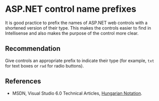 # ASP.NET control name prefixes
It is good practice to prefix the names of ASP.NET web controls with a shortened version of their type. This makes the controls easier to find in Intellisense and also makes the purpose of the control more clear.


## Recommendation
Give controls an appropriate prefix to indicate their type (for example, `txt` for text boxes or `rad` for radio buttons).


## References
* MSDN, Visual Studio 6.0 Technical Articles, [Hungarian Notation](http://msdn.microsoft.com/en-us/library/aa260976(VS.60).aspx).
